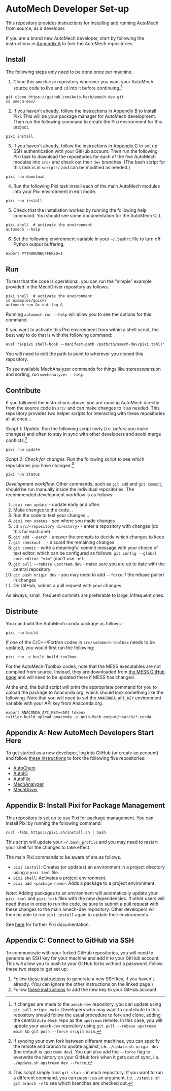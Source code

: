 # AutoMech Developer Set-up

This repository provides instructions for installing and running AutoMech from source,
as a developer.

If you are a brand new AutoMech developer, start by following the instructions in
[Appendix A](#appendix-a-new-automech-developers-start-here) to fork the AutoMech
repositories.

## Install

The following steps only need to be done once per machine.

1. Clone this `amech-dev` repository wherever you want your AutoMech source code to live
and `cd` into it before continuing.[^1]
```
git clone https://github.com/Auto-Mech/amech-dev.git
cd amech-dev/
```

2. If you haven't already, follow the instructions in
[Appendix B](#appendix-b-install-pixi-for-package-management) to install Pixi.  This
will be your package manager for AutoMech development.
Then run the following command to create the Pixi environment for this project.
```
pixi install
```

3. If you haven't already, follow the instructions in
[Appendix C](#appendix-c-connect-to-github-via-ssh) to set up SSH authentication with
your GitHub account.
Then run the following Pixi task to download the repositories for each of the five
AutoMech modules into `src/` and check out their `dev` branches.
(The bash script for this task is in `scripts/` and can be modified as needed.)
```
pixi run download
```

4. Run the following Pixi task install each of the main AutoMech modules into your Pixi
environment in edit mode.
```
pixi run install
```

5. Check that the installation worked by running the following help command.
You should see some documentation for the AutoMech CLI.
```
pixi shell  # activate the environment
automech --help
```

6. Set the following environment variable in your `~/.bashrc` file to turn off Python
output buffering.
```
export PYTHONUNBUFFERED=1
```

## Run

To test that the code is operational, you can run the "simple" example provided in the
MechDriver repository as follows.
```
pixi shell  # activate the environment
cd examples/quick/
automech run &> out.log &
```
Running `automech run --help` will allow you to see the options for this command.

If you want to activate this Pixi environment from within a shell script, the best way to do that is with the following command:
```
eval "$(pixi shell-hook --manifest-path /path/to/amech-dev/pixi.toml)"
```
You will need to edit the path to point to wherever you cloned this repository.

To see available MechAnalyzer commands for things like stereoexpansion and sorting, run `mechanalyzer --help`.


## Contribute

If you followed the instructions above, you are running AutoMech directly from the
source code in `src/` and can make changes to it as needed.
This repository provides two helper scripts for interacting with these repositories all at once...

*Script 1: Update.*
Run the following script early (i.e. *before* you make changes) and often to stay in
sync with other developers and avoid merge conflicts.[^2]
```
pixi run update
```

*Script 2: Check for changes.*
Run the following script to see which repositories you have changed.[^3]
```
pixi run status
```

*Development workflow.*
Other commands, such as `git add` and `git commit`, should be run manually inside the
individual repositories.
The recommended development workflow is as follows:

1. `pixi run update` - update early and often
2. Make changes to the code...
3. Run the code to test your changes...
4. `pixi run status` - see where you made changes
5. `cd src/<repository directory>` - enter a repository with changes (do this for each one)
6. `git add --patch` - answer the prompts to decide which changes to keep
7. `git checkout .` - discard the remaining changes
8. `git commit` - write a meaningful commit message with your choice of
text editor, which can be configured as follows: `git config --global core.editor "vim"` (don't use `-m`!)
9. `git pull --rebase upstream dev` - make sure you are up to date with the central
repository
10. `git push origin dev` - you may need to add `--force` if the rebase pulled in changes
11. On GitHub, submit a pull request with your changes.

As always, small, frequent commits are preferable to large, infrequent ones.


## Distribute

You can build the AutoMech conda package as follows:
```
pixi run build
```
If one of the C/C++/Fortran codes in `src/automech-toolbox` needs to be updated, you
would first run the following:
```
pixi run -e build build-toolbox
```
For the AutoMech-Toolbox codes, note that the MESS executables are not compiled from
source.
Instead, they are downloaded from
[the MESS GitHub page](https://github.com/Auto-Mech/MESS/tree/master/static)
and will need to be updated there if MESS has changed.

At the end, the build script will print the appropriate command for you to upload the
package to Anaconda.org, which should look something like the following.
Note that you will need to set the `ANACONDA_API_KEY` environment variable with your API
key from Anaconda.org.
```
export ANACONDA_API_KEY=<API token>
rattler-build upload anaconda -o Auto-Mech output/noarch/*.conda
```


## Appendix A: New AutoMech Developers Start Here

To get started as a new developer, log into GitHub (or create an account) and follow
[these instructions](https://docs.github.com/en/pull-requests/collaborating-with-pull-requests/working-with-forks/fork-a-repo#forking-a-repository)
to fork the following five repositories:
 - [AutoChem](https://github.com/Auto-Mech/autochem)
 - [AutoIO](https://github.com/Auto-Mech/autoio)
 - [AutoFile](https://github.com/Auto-Mech/autofile)
 - [MechAnalyzer](https://github.com/Auto-Mech/mechanalyzer)
 - [MechDriver](https://github.com/Auto-Mech/mechdriver)


## Appendix B: Install Pixi for Package Management

This repository is set up to use Pixi for package management.
You can install Pixi by running the following command:
```
curl -fsSL https://pixi.sh/install.sh | bash
```
This script will update your `~/.bash_profile` and you may need to restart your shell
for the changes to take effect.

The main Pixi commands to be aware of are as follows.
- `pixi install`:
Creates (or updates) an environment in a project directory using a `pixi.toml` file.
- `pixi shell`:
Activates a project environment.
- `pixi add <package name>`:
Adds a package to a project environment.

*Note*:
Adding packages to an environment will automatically update your `pixi.toml` and
`pixi.lock` files with the new dependencies.
If other users will need these in order to run the code, be sure to submit a pull
request with these changes to the main amech-dev repository.
Other developers will then be able to run `pixi install` again to update their environments.

See [here](https://pixi.sh/latest/) for further Pixi documentation.


## Appendix C: Connect to GitHub via SSH

To communicate with your forked GitHub repositories, you will need to generate an SSH
key for your machine and add it to your GitHub account.
This will allow you to push to your GitHub forks without a password.
Follow these two steps to get set up:

1. Follow
[these instructions](https://docs.github.com/en/authentication/connecting-to-github-with-ssh/generating-a-new-ssh-key-and-adding-it-to-the-ssh-agent#generating-a-new-ssh-key)
to generate a new SSH key, if you haven't already. (You can ignore the other
instructions on the linked page.)
2. Follow
[these instructions](https://docs.github.com/en/authentication/connecting-to-github-with-ssh/adding-a-new-ssh-key-to-your-github-account#adding-a-new-ssh-key-to-your-account)
to add the new key to your GitHub account.


<!-- Footnotes: -->

[^1]: If changes are made to the `amech-dev` repository, you can update using
`git pull origin main`.
Developers who may want to contribute to this repository should follow the usual
procedure to fork and clone, adding the central `Auto-Mech` repo as the `upstream`
remote.
In this case, you will update your `amech-dev` repository using
`git pull --rebase upstream main && git push --force origin main`.

[^2]: If syncing your own fork between different machines, you can specify the remote and
branch to update against, i.e. `./update.sh origin dev` (the default is `upstream dev`).
You can also add the `--force` flag to overwrite the history on your GitHub fork when it
gets out of sync, i.e.  `./update.sh upstream dev --force`.

[^3]: This script simply runs `git status` in each repository.
If you want to run a different command, you can pass it as an argument, i.e. `./status.sh git branch -v` to see which branches are checked out.